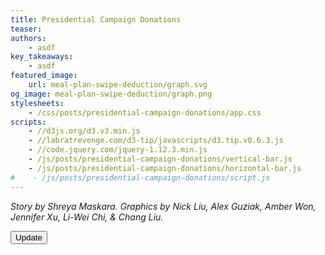 ```yaml
---
title: Presidential Campaign Donations
teaser:
authors:
    - asdf
key_takeaways:
    - asdf
featured_image:
    url: meal-plan-swipe-deduction/graph.svg
og_image: meal-plan-swipe-deduction/graph.png
stylesheets:
    - /css/posts/presidential-campaign-donations/app.css
scripts:
    - //d3js.org/d3.v3.min.js
    - //labratrevenge.com/d3-tip/javascripts/d3.tip.v0.6.3.js
    - //code.jquery.com/jquery-1.12.3.min.js
    - /js/posts/presidential-campaign-donations/vertical-bar.js
    - /js/posts/presidential-campaign-donations/horizontal-bar.js
#    - /js/posts/presidential-campaign-donations/script.js
---
```

*Story by Shreya Maskara. Graphics by Nick Liu, Alex Guziak, Amber Won, Jennifer Xu, Li-Wei Chi, & Chang Liu.*



<div id="vertical-bar"></div>
<div id="option">
    <input name="updateButton" type="button" value="Update" />
</div>

<!-- <div id="donutChart"></div> -->

<!-- <div id="horizontal-bar"></div> -->

